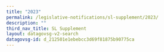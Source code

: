 ```yaml
---
title: "2023"
permalink: /legislative-notifications/sl-supplement/2023/
description: ""
third_nav_title: SL Supplement
layout: datagovsg-v2-search
datagovsg-id: d_212501e1ebebcc3d69f81875b90775ca
---
```

